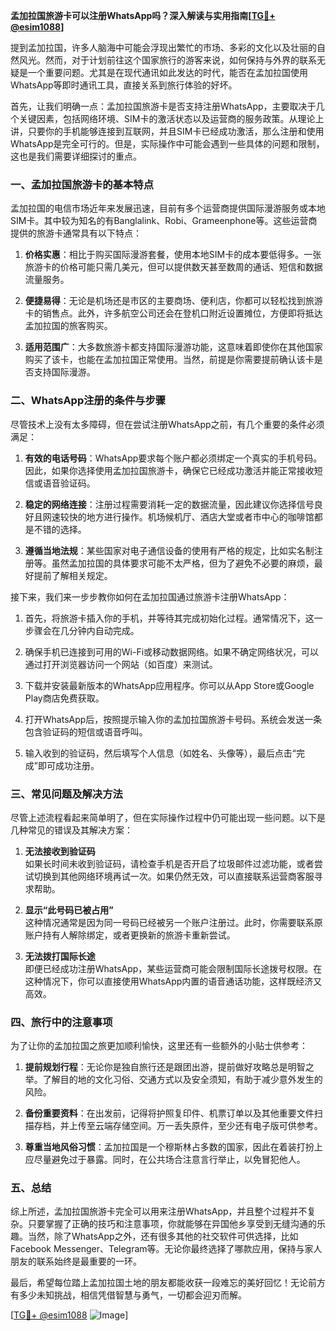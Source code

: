 **孟加拉国旅游卡可以注册WhatsApp吗？深入解读与实用指南[[TG💪+ @esim1088](https://t.me/s/esim1088)]**

提到孟加拉国，许多人脑海中可能会浮现出繁忙的市场、多彩的文化以及壮丽的自然风光。然而，对于计划前往这个国家旅行的游客来说，如何保持与外界的联系无疑是一个重要问题。尤其是在现代通讯如此发达的时代，能否在孟加拉国使用WhatsApp等即时通讯工具，直接关系到旅行体验的好坏。

首先，让我们明确一点：孟加拉国旅游卡是否支持注册WhatsApp，主要取决于几个关键因素，包括网络环境、SIM卡的激活状态以及运营商的服务政策。从理论上讲，只要你的手机能够连接到互联网，并且SIM卡已经成功激活，那么注册和使用WhatsApp是完全可行的。但是，实际操作中可能会遇到一些具体的问题和限制，这也是我们需要详细探讨的重点。

### **一、孟加拉国旅游卡的基本特点**

孟加拉国的电信市场近年来发展迅速，目前有多个运营商提供国际漫游服务或本地SIM卡。其中较为知名的有Banglalink、Robi、Grameenphone等。这些运营商提供的旅游卡通常具有以下特点：

1. **价格实惠**：相比于购买国际漫游套餐，使用本地SIM卡的成本要低得多。一张旅游卡的价格可能只需几美元，但可以提供数天甚至数周的通话、短信和数据流量服务。
   
2. **便捷易得**：无论是机场还是市区的主要商场、便利店，你都可以轻松找到旅游卡的销售点。此外，许多航空公司还会在登机口附近设置摊位，方便即将抵达孟加拉国的旅客购买。

3. **适用范围广**：大多数旅游卡都支持国际漫游功能，这意味着即使你在其他国家购买了该卡，也能在孟加拉国正常使用。当然，前提是你需要提前确认该卡是否支持国际漫游。

### **二、WhatsApp注册的条件与步骤**

尽管技术上没有太多障碍，但在尝试注册WhatsApp之前，有几个重要的条件必须满足：

1. **有效的电话号码**：WhatsApp要求每个账户都必须绑定一个真实的手机号码。因此，如果你选择使用孟加拉国旅游卡，确保它已经成功激活并能正常接收短信或语音验证码。

2. **稳定的网络连接**：注册过程需要消耗一定的数据流量，因此建议你选择信号良好且网速较快的地方进行操作。机场候机厅、酒店大堂或者市中心的咖啡馆都是不错的选择。

3. **遵循当地法规**：某些国家对电子通信设备的使用有严格的规定，比如实名制注册等。虽然孟加拉国的具体要求可能不太严格，但为了避免不必要的麻烦，最好提前了解相关规定。

接下来，我们来一步步教你如何在孟加拉国通过旅游卡注册WhatsApp：

1. 首先，将旅游卡插入你的手机，并等待其完成初始化过程。通常情况下，这一步骤会在几分钟内自动完成。

2. 确保手机已连接到可用的Wi-Fi或移动数据网络。如果不确定网络状况，可以通过打开浏览器访问一个网站（如百度）来测试。

3. 下载并安装最新版本的WhatsApp应用程序。你可以从App Store或Google Play商店免费获取。

4. 打开WhatsApp后，按照提示输入你的孟加拉国旅游卡号码。系统会发送一条包含验证码的短信或语音呼叫。

5. 输入收到的验证码，然后填写个人信息（如姓名、头像等），最后点击“完成”即可成功注册。

### **三、常见问题及解决方法**

尽管上述流程看起来简单明了，但在实际操作过程中仍可能出现一些问题。以下是几种常见的错误及其解决方案：

1. **无法接收到验证码**  
   如果长时间未收到验证码，请检查手机是否开启了垃圾邮件过滤功能，或者尝试切换到其他网络环境再试一次。如果仍然无效，可以直接联系运营商客服寻求帮助。

2. **显示“此号码已被占用”**  
   这种情况通常是因为同一号码已经被另一个账户注册过。此时，你需要联系原账户持有人解除绑定，或者更换新的旅游卡重新尝试。

3. **无法拨打国际长途**  
   即便已经成功注册WhatsApp，某些运营商可能会限制国际长途拨号权限。在这种情况下，你可以直接使用WhatsApp内置的语音通话功能，这样既经济又高效。

### **四、旅行中的注意事项**

为了让你的孟加拉国之旅更加顺利愉快，这里还有一些额外的小贴士供参考：

1. **提前规划行程**：无论你是独自旅行还是跟团出游，提前做好攻略总是明智之举。了解目的地的文化习俗、交通方式以及安全须知，有助于减少意外发生的风险。

2. **备份重要资料**：在出发前，记得将护照复印件、机票订单以及其他重要文件扫描存档，并上传至云端存储空间。万一丢失原件，至少还有电子版可供参考。

3. **尊重当地风俗习惯**：孟加拉国是一个穆斯林占多数的国家，因此在着装打扮上应尽量避免过于暴露。同时，在公共场合注意言行举止，以免冒犯他人。

### **五、总结**

综上所述，孟加拉国旅游卡完全可以用来注册WhatsApp，并且整个过程并不复杂。只要掌握了正确的技巧和注意事项，你就能够在异国他乡享受到无缝沟通的乐趣。当然，除了WhatsApp之外，还有很多其他的社交软件可供选择，比如Facebook Messenger、Telegram等。无论你最终选择了哪款应用，保持与家人朋友的联系始终是最重要的一环。

最后，希望每位踏上孟加拉国土地的朋友都能收获一段难忘的美好回忆！无论前方有多少未知挑战，相信凭借智慧与勇气，一切都会迎刃而解。

[[TG💪+ @esim1088](https://t.me/s/esim1088) ![Image](https://i.postimg.cc/4NQfJmqS/Snipaste-2025-05-13-00-14-12.png)]